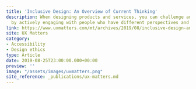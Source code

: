 ```yaml
---
title: 'Inclusive Design: An Overview of Current Thinking'
description: When designing products and services, you can challenge and stretch your thinking
  by actively engaging with people who have different perspectives and abilities.
link: https://www.uxmatters.com/mt/archives/2019/08/inclusive-design-an-overview-of-current-thinking.php
site: UX Matters
category:
- Accessibility
- Design ethics
type: Article
date: 2019-08-25T23:00:00.000+00:00
preview: ''
image: "/assets/images/uxmatters.png"
site_reference: _publications/ux-matters.md
---
```

